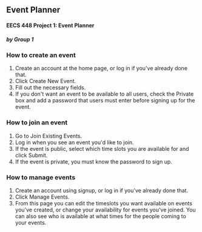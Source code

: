 ## Event Planner

#### EECS 448 Project 1: Event Planner  
##### by Group 1

### How to create an event

1. Create an account at the home page, or log in if you've already done that.
2. Click Create New Event.
3. Fill out the necessary fields.
4. If you don't want an event to be available to all users, check the Private box and add a password that users must enter before signing up for the event.


### How to join an event

1. Go to Join Existing Events.
2. Log in when you see an event you'd like to join.
3. If the event is public, select which time slots you are available for and click Submit.
4. If the event is private, you must know the password to sign up.

### How to manage events

1. Create an account using signup, or log in if you've already done that.
2. Click Manage Events.
3. From this page you can edit the timeslots you want available on events you've created, or change your availability for events you've joined. You can also see who is available at what times for the people coming to your events.
